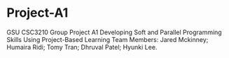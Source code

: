 # Project-A1

GSU CSC3210 Group Project A1 Developing Soft and Parallel Programming Skills Using Project-Based Learning
Team Members: Jared Mckinney; Humaira Ridi; Tomy Tran; Dhruval Patel; Hyunki Lee.
